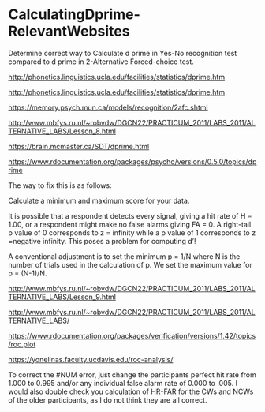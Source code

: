 # CalculatingDprime-RelevantWebsites

Determine correct way to Calculate d prime in Yes-No recognition test compared to d prime in 2-Alternative Forced-choice test.

http://phonetics.linguistics.ucla.edu/facilities/statistics/dprime.htm

http://phonetics.linguistics.ucla.edu/facilities/statistics/dprime.htm

https://memory.psych.mun.ca/models/recognition/2afc.shtml

http://www.mbfys.ru.nl/~robvdw/DGCN22/PRACTICUM_2011/LABS_2011/ALTERNATIVE_LABS/Lesson_8.html

https://brain.mcmaster.ca/SDT/dprime.html

https://www.rdocumentation.org/packages/psycho/versions/0.5.0/topics/dprime

The way to fix this is as follows:

Calculate a minimum and maximum score for your data.

It is possible that a respondent detects every signal, giving a hit rate of H = 1.00, or a respondent might make no false alarms giving FA = 0. A right-tail p value of 0 corresponds to z = infinity while a p value of 1 corresponds to z =negative infinity. This poses a problem for computing d’!

A conventional adjustment is to set the minimum p = 1/N where N is the number of trials used in the calculation of p. We set the maximum value for p = (N-1)/N.

http://www.mbfys.ru.nl/~robvdw/DGCN22/PRACTICUM_2011/LABS_2011/ALTERNATIVE_LABS/Lesson_9.html

http://www.mbfys.ru.nl/~robvdw/DGCN22/PRACTICUM_2011/LABS_2011/ALTERNATIVE_LABS/

https://www.rdocumentation.org/packages/verification/versions/1.42/topics/roc.plot

https://yonelinas.faculty.ucdavis.edu/roc-analysis/

To correct the #NUM error, just change the participants perfect hit rate
from 1.000 to 0.995 and/or any individual false alarm rate of 0.000 to
.005. I would also double check you calculation of HR-FAR for the CWs
and NCWs of the older participants, as I do not think they are all
correct.
